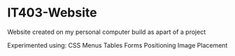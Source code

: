 # IT403-Website
  
Website created on my personal computer build as apart of a project

Experimented using:
  CSS
  Menus
  Tables
  Forms
  Positioning
  Image Placement
